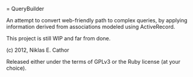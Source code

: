 = QueryBuilder

An attempt to convert web-friendly path to complex queries, by applying information derived from associations modeled using ActiveRecord.

This project is still WIP and far from done.

(c) 2012, Niklas E. Cathor

Released either under the terms of GPLv3 or the Ruby license (at your choice).
